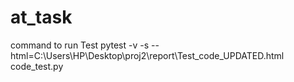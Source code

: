 # at_task

command to run Test
 pytest -v -s  --html=C:\Users\HP\Desktop\proj2\report\Test_code_UPDATED.html code_test.py
